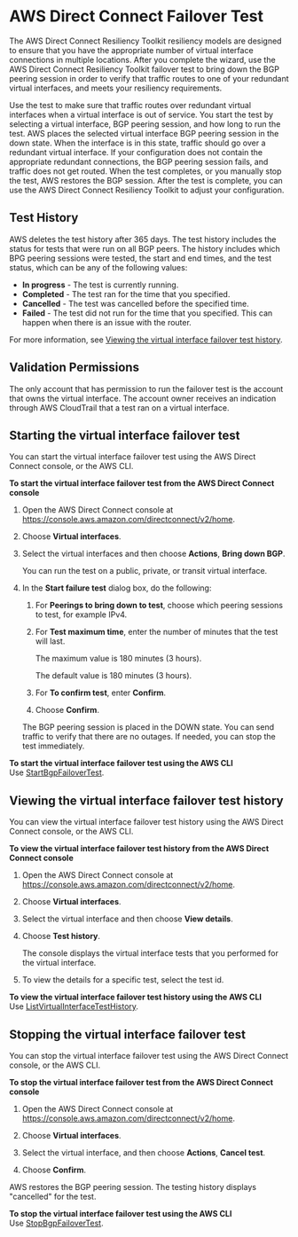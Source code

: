 # AWS Direct Connect Failover Test<a name="resilency_failover"></a>

The AWS Direct Connect Resiliency Toolkit resiliency models are designed to ensure that you have the appropriate number of virtual interface connections in multiple locations\. After you complete the wizard, use the AWS Direct Connect Resiliency Toolkit failover test to bring down the BGP peering session in order to verify that traffic routes to one of your redundant virtual interfaces, and meets your resiliency requirements\.

Use the test to make sure that traffic routes over redundant virtual interfaces when a virtual interface is out of service\. You start the test by selecting a virtual interface, BGP peering session, and how long to run the test\. AWS places the selected virtual interface BGP peering session in the down state\. When the interface is in this state, traffic should go over a redundant virtual interface\. If your configuration does not contain the appropriate redundant connections, the BGP peering session fails, and traffic does not get routed\. When the test completes, or you manually stop the test, AWS restores the BGP session\. After the test is complete, you can use the AWS Direct Connect Resiliency Toolkit to adjust your configuration\.

## Test History<a name="test_history"></a>

AWS deletes the test history after 365 days\. The test history includes the status for tests that were run on all BGP peers\. The history includes which BPG peering sessions were tested, the start and end times, and the test status, which can be any of the following values:
+ **In progress** \- The test is currently running\.
+ **Completed** \- The test ran for the time that you specified\.
+ **Cancelled** \- The test was cancelled before the specified time\.
+ **Failed** \- The test did not run for the time that you specified\. This can happen when there is an issue with the router\.

For more information, see [Viewing the virtual interface failover test history](#view_failover_test)\.

## Validation Permissions<a name="permissions"></a>

The only account that has permission to run the failover test is the account that owns the virtual interface\. The account owner receives an indication through AWS CloudTrail that a test ran on a virtual interface\.

## Starting the virtual interface failover test<a name="start_failover_test"></a>

You can start the virtual interface failover test using the AWS Direct Connect console, or the AWS CLI\.

**To start the virtual interface failover test from the AWS Direct Connect console**

1. Open the AWS Direct Connect console at [https://console\.aws\.amazon\.com/directconnect/v2/home](https://console.aws.amazon.com/directconnect/v2/home)\.

1. Choose **Virtual interfaces**\.

1. Select the virtual interfaces and then choose **Actions**, **Bring down BGP**\.

   You can run the test on a public, private, or transit virtual interface\.

1. In the **Start failure test** dialog box, do the following:

   1. For **Peerings to bring down to test**, choose which peering sessions to test, for example IPv4\.

   1. For **Test maximum time**, enter the number of minutes that the test will last\.

      The maximum value is 180 minutes \(3 hours\)\.

      The default value is 180 minutes \(3 hours\)\.

   1. For **To confirm test**, enter **Confirm**\.

   1. Choose **Confirm**\.

   The BGP peering session is placed in the DOWN state\. You can send traffic to verify that there are no outages\. If needed, you can stop the test immediately\.

**To start the virtual interface failover test using the AWS CLI**  
Use [StartBgpFailoverTest](https://docs.aws.amazon.com/directconnect/latest/APIReference/API_StartBgpFailoverTest.html)\.

## Viewing the virtual interface failover test history<a name="view_failover_test"></a>

You can view the virtual interface failover test history using the AWS Direct Connect console, or the AWS CLI\.

**To view the virtual interface failover test history from the AWS Direct Connect console**

1. Open the AWS Direct Connect console at [https://console\.aws\.amazon\.com/directconnect/v2/home](https://console.aws.amazon.com/directconnect/v2/home)\.

1. Choose **Virtual interfaces**\.

1. Select the virtual interface and then choose **View details**\.

1. Choose **Test history**\.

   The console displays the virtual interface tests that you performed for the virtual interface\.

1. To view the details for a specific test, select the test id\.

**To view the virtual interface failover test history using the AWS CLI**  
Use [ListVirtualInterfaceTestHistory](https://docs.aws.amazon.com/directconnect/latest/APIReference/API_ListVirtualInterfaceTestHistory.html)\.

## Stopping the virtual interface failover test<a name="stop_failover_test"></a>

You can stop the virtual interface failover test using the AWS Direct Connect console, or the AWS CLI\.

**To stop the virtual interface failover test from the AWS Direct Connect console**

1. Open the AWS Direct Connect console at [https://console\.aws\.amazon\.com/directconnect/v2/home](https://console.aws.amazon.com/directconnect/v2/home)\.

1. Choose **Virtual interfaces**\.

1. Select the virtual interface, and then choose **Actions**, **Cancel test**\.

1. Choose **Confirm**\.

AWS restores the BGP peering session\. The testing history displays "cancelled" for the test\. 

**To stop the virtual interface failover test using the AWS CLI**  
Use [StopBgpFailoverTest](https://docs.aws.amazon.com/directconnect/latest/APIReference/API_StopBgpFailoverTest.html)\.